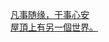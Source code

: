   
[凡事随缘，于事心安](http://www.dianyue.me/archives/086/7ttgzvfc2jnqfu42/)  
[屋頂上有另一個世界。](http://www.dianyue.me/archives/086/e7ssabuwppqvsf6u/)